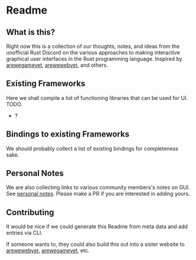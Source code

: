# Readme

## What is this?

Right now this is a collection of our thoughts, notes, and ideas from the 
unofficial Rust Discord on the various approaches to making interactive 
graphical user interfaces in the Rust programming language. Inspired by
[arewegameyet](http://arewegameyet.com), 
[arewewebyet](http://www.arewewebyet.org), and others.

## Existing Frameworks

Here we shall compile a list of functioning libraries that can be used for UI.
TODO.

 * ?

## Bindings to existing Frameworks

We should probably collect a list of existing bindings for completeness sake.

## Personal Notes

We are also collecting links to various community members's notes on GUI. 
See [personal notes](personal_notes.md). Please make a PR if you are interested
in adding yours.

## Contributing

It would be nice if we could generate this Readme from meta data and add 
entries via CLI.

If someone wants to, they could also build this out into a sister website to
[arewewebyet](http://arewegameyet.org), 
[arewegameyet](http://arewegameyet.com), etc.
